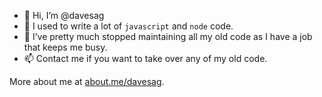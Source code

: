 - 👋 Hi, I’m @davesag
- 👀 I used to write a lot of `javascript` and `node` code.
- 💞️ I’ve pretty much stopped maintaining all my old code as I have a job that keeps me busy.
- 📫 Contact me if you want to take over any of my old code.

More about me at [about.me/davesag](https://about.me/davesag).

<!---
davesag/davesag is a ✨ special ✨ repository because its `README.md` (this file) appears on your GitHub profile.
You can click the Preview link to take a look at your changes.
--->
